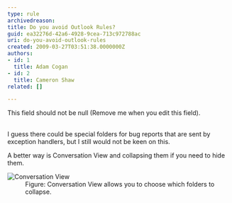```yaml
---
type: rule
archivedreason: 
title: Do you avoid Outlook Rules?
guid: ea32276d-42a6-4928-9cea-713c972788ac
uri: do-you-avoid-outlook-rules
created: 2009-03-27T03:51:38.0000000Z
authors:
- id: 1
  title: Adam Cogan
- id: 2
  title: Cameron Shaw
related: []

---
```



This field should not be null (Remove me when you edit this field).
<br><excerpt class='endintro'></excerpt><br>
<p>I guess there could be special folders for bug reports that are sent by exception handlers, but I still would not be keen on this.</p>
<p>A better way is Conversation View and collapsing them if you need to hide them.&#160;</p>
<dl class="image">
<dt><img style="border-right&#58;0px solid;border-top&#58;0px solid;border-left&#58;0px solid;border-bottom&#58;0px solid;" alt="Conversation View" src="/Standards/Communication/RulesToBetterEmail/PublishingImages/conversationview.JPG" border="0" /> 
<dd>Figure&#58; Conversation View allows you to choose which folders to collapse.</dd></dl>


